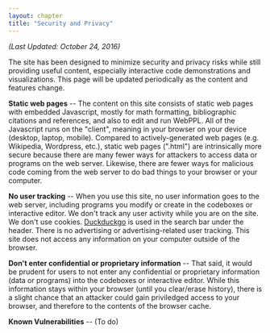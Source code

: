 ```yaml
---
layout: chapter
title: "Security and Privacy"
---
```


*(Last Updated: October 24, 2016)*

The site has been designed to minimize security and privacy risks while still providing useful content, especially interactive code demonstrations and visualizations.  This page will be updated periodically as the content and features change.

**Static web pages** -- The content on this site consists of static web pages with embedded Javascript, mostly for math formatting, bibliographic citations and references, and also to edit and run WebPPL.  All of the Javascript runs on the "client", meaning in your browser on your device (desktop, laptop, mobile). Compared to actively-generated web pages (e.g. Wikipedia, Wordpress, etc.), static web pages (".html") are intrinsically more secure because there are many fewer ways for attackers to access data or programs on the web server.  Likewise, there are fewer ways for malicious code coming from the web server to do bad things to your browser or your computer.

**No user tracking** -- When you use this site, no user information goes to the web server, including programs you modify or create in the codeboxes or interactive editor.  We don't track any user activity while you are on the site.  We don't use cookies.  [Duckduckgo](https://duckduckgo.com/privacy) is used in the search bar under the header. There is no advertising or advertising-related user tracking. This site does not access any information on your computer outside of the browser.

**Don't enter confidential or proprietary information** -- That said, it would be prudent for users to not enter any confidential or proprietary information (data or programs) into the codeboxes or interactive editor.  While this information stays within your browser (until you clear/erase history), there is a slight chance that an attacker could gain priviledged access to your browser, and therefore to the contents of the browser cache.

**Known Vulnerabilities** -- (To do)